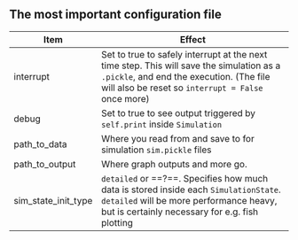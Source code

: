 ## The most important configuration file


Item | Effect
--- | ---
interrupt | Set to true to safely interrupt at the next time step. This will save the simulation as a `.pickle`, and end the execution. (The file will also be reset so `interrupt = False` once more)
debug | Set to true to see output triggered by `self.print` inside `Simulation`
path_to_data | Where you read from and save to for simulation `sim.pickle` files
path_to_output | Where graph outputs and more go.
sim_state_init_type | `detailed` or ==?==. Specifies how much data is stored inside each `SimulationState`. `detailed` will be more performance heavy, but is certainly necessary for e.g. fish plotting